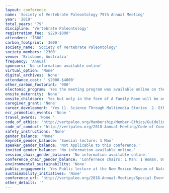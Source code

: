 ```yaml
---
layout: conference 
name: 'Society of Vertebrate Paleontology 79th Annual Meeting'
year: '2019'
total_years: '79'
discipline: 'Vertebrate Paleontology'
registration_fee: '$220-$800'
attendees: '1800'
carbon_footprint: '3600'
society_name: 'Society of Vertebrate Paleontology'
society_members: '2300'
venue: 'Brisbane, Australia'
frequency: 'Annual'
sponsors: 'No information available online'
virtual_option: 'None'
digital_archives: 'None'
attendance_cost: ' $2000-$4000'
other_carbon_footprint: '900'
electonic_program: 'Yes the meeting program was available online on the conference website.'
onsite_maternity: 'None'
onsite_childcare: 'Yes but only in the form of A Family Room will be available for use daily during session hours. It will not be staffed; parents and guardians are responsible for the supervision and safety of their children and personal belongings.'
caregiver_grant: 'None'
career_development: 'Yes (1. Science Through Multimedia Stories  2. Ethics in Paleontology  3. Diversity in Paleontology  4. Student and Postdoc Roundtable and Reprint Exchange  5. LGBT and Allies Annual Dinner)'
ecr_promotion_events: 'None '
travel_awards: 'None '
code_of_ethics: 'http://vertpaleo.org/Membership/Member-Ethics/Guidelines-from-the-Ethics-Committee.aspx'
code_of_conduct: 'http://vertpaleo.org/2018-Annual-Meeting/Code-of-Conduct.aspx'
safety_instructions: 'None'
gender_balance: 'None'
keynote_gender_balance: 'Soecial lecture: 1 Man'
speaker_gender_balance: 'Not Applicable to this conference.'
invited_gender_balance: 'No information available online.'
session_chair_gender_balance: 'No information available online.'
conference_chair_gender_balance: 'Confernece chairs: 1 Man: 1 Woman, Organizing committee: 14 Men: 13 Women'
environmental_sustainability: 'None'
public_engagement: 'Yes Public lecture at the New Mexico Museum of Natural History was provided.'
sustainability_initiatives: 'None'
conference_url: 'http://vertpaleo.org/2018-Annual-Meeting/Special-Events.aspx'
other_details: ''
---
```

